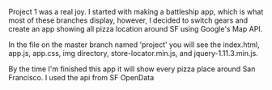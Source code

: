 Project 1 was a real joy. I started with making a battleship app, which is what most of these branches display, however, I decided to switch gears and create an app showing all pizza location around SF using Google's Map API. 

In the file on the master branch named 'project' you will see the index.html, app.js, app.css, img directory, store-locator.min.js, and jquery-1.11.3.min.js.  


By the time I'm finished this app it will show every pizza place around San Francisco. I used the api from SF OpenData 
